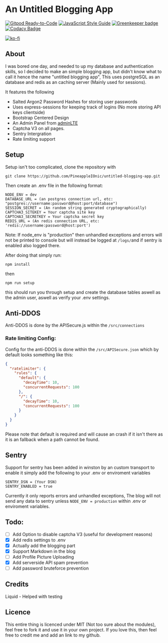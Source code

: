 # An Untitled Blogging App

[![Gitpod Ready-to-Code](https://img.shields.io/badge/Gitpod-Ready--to--Code-blue?logo=gitpod)](https://gitpod.io/#https://github.com/PineappleIOnic/untitled-blogging-app) 
[![JavaScript Style Guide](https://img.shields.io/badge/code_style-standard-brightgreen.svg)](https://standardjs.com)
[![Greenkeeper badge](https://badges.greenkeeper.io/PineappleIOnic/untitled-blogging-app.svg)](https://greenkeeper.io/)
[![Codacy Badge](https://api.codacy.com/project/badge/Grade/027f3997d8dc4fd4a8d35dd1bc5583ca)](https://www.codacy.com/manual/PineappleIOnic/untitled-blogging-app?utm_source=github.com&amp;utm_medium=referral&amp;utm_content=PineappleIOnic/untitled-blogging-app&amp;utm_campaign=Badge_Grade)

[![ko-fi](https://www.ko-fi.com/img/githubbutton_sm.svg)](https://ko-fi.com/H2H41RDP3)

## About
I was bored one day, and needed to up my database and authentication skills, so I decided to make an simple blogging app, but didn't know what to call it hence the name "untitled blogging app", This uses postgreSQL as an database and redis as an caching server (Mainly used for sessions).

It features the following

  - Salted Argon2 Password Hashes for storing user passwords
  - Uses express-sessions for keeping track of logins (No more storing API keys clientside)
  - Bootstrap Centered Design
  - An Admin Panel from [adminLTE](https://github.com/ColorlibHQ/AdminLTE)
  - Captcha V3 on all pages.
  - Sentry Intergration
  - Rate limiting support

## Setup
Setup isn't too complicated, clone the repository with

    git clone https://github.com/PineappleIOnic/untitled-blogging-app.git
   Then create an .env file in the following format:
   

    NODE_ENV = dev
    DATABASE_URL = (an postgres connection url, etc: "postgres://username:password@host:port/database")
    SESSION_SECRET = (An random string generated cryptographically)
    CAPTCHA3_SITEKEY = Your captcha site key
    CAPTCHA3_SECRETKEY = Your captcha secret key
    REDIS_URL = (An redis connection URL, etc: 'redis://username:password@host:port')

Note:  If node_env is "production" then unhandled exceptions and errors will not be printed to console but will instead be logged at `/logs/`and if sentry is enabled also logged there.

After doing that simply run:

    npm install
  then

    npm run setup
this should run you through setup and create the database tables aswell as the admin user, aswell as verify your .env settings.

## Anti-DDOS
Anti-DDOS is done by the APISecure.js within the `/src/connections`
### Rate limiting Config:
Config for the anti-DDOS is done within the `/src/APISecure.json` which by default looks something like this:
```json
{
  "ratelimiter": {
    "rules": {
      "default": {
        "decayTime": 10,
        "concurrentRequests": 100
      },
      "/": {
        "decayTime": 10,
        "concurrentRequests": 100
      }
    }
  }
}
```
Please note that default is required and will cause an crash if it isn't there as it is an fallback when a path cannot be found.

## Sentry
Support for sentry has been added in winston by an custom transport to enable it simply add the following to your .env or enviroment variables

```
SENTRY_DSN = (Your DSN)
SENTRY_ENABLED = true
```
Currently it only reports errors and unhandled exceptions,
The blog will not send any data to sentry unless `NODE_ENV = production` within .env or enviroment variables.

## Todo:

 - [ ] Add Option to disable captcha V3 (useful for development reasons)
 - [x] Add redis settings to .env
 - [x] Actually add the blogging part
 - [x] Support Markdown in the blog
 - [ ] Add Profile Picture Uploading
 - [x] Add serverside API spam prevention
 - [ ] Add password bruteforce prevention
 
 ## Credits
 Liquid - Helped with testing
 
## Licence
This entire thing is licenced under MIT (Not too sure about the modules), feel free to fork it and use it in your own project. If you love this, then feel free to credit me and add an link to my github.
